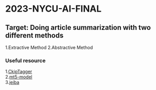 # 2023-NYCU-AI-FINAL

## Target: Doing article summarization with two different methods
 1.Extractive Method
 2.Abstractive Method
### Useful resource
1.[CkipTagger](https://github.com/ckiplab/ckiptagger)
<br/>
2.[mt5-model](https://huggingface.co/google/mt5-small)
<br/>
3.[jeiba](https://github.com/fxsjy/jieba)
